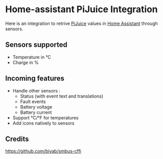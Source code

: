 # Home-assistant PiJuice Integration

Here is an integration to retrive [PiJuice](https://github.com/PiSupply/PiJuice) values in [Home Assistant](https://home-assistant.io) through sensors.


## Sensors supported
* Temperature in °C
* Charge in %


## Incoming features
* Handle other sensors :
  * Status (with event text and translations)
  * Fault events
  * Battery voltage
  * Battery current
* Support °C/°F for temperatures
* Add icons natively to sensors


## Credits
https://github.com/bivab/smbus-cffi
